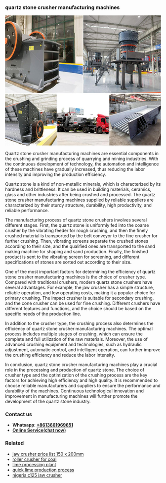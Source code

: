 <h3>quartz stone crusher manufacturing machines</h3><img src='1703042378.jpg' alt=''><p>Quartz stone crusher manufacturing machines are essential components in the crushing and grinding process of quarrying and mining industries. With the continuous development of technology, the automation and intelligence of these machines have gradually increased, thus reducing the labor intensity and improving the production efficiency.</p><p>Quartz stone is a kind of non-metallic minerals, which is characterized by its hardness and brittleness. It can be used in building materials, ceramics, glass and other industries after being crushed and processed. The quartz stone crusher manufacturing machines supplied by reliable suppliers are characterized by their sturdy structure, durability, high productivity, and reliable performance.</p><p>The manufacturing process of quartz stone crushers involves several different stages. First, the quartz stone is uniformly fed into the coarse crusher by the vibrating feeder for rough crushing, and then the finely crushed material is transported by the belt conveyor to the fine crusher for further crushing. Then, vibrating screens separate the crushed stones according to their size, and the qualified ones are transported to the sand making machine for shaping and sand production. Finally, the finished product is sent to the vibrating screen for screening, and different specifications of stones are sorted out according to their size.</p><p>One of the most important factors for determining the efficiency of quartz stone crusher manufacturing machines is the choice of crusher type. Compared with traditional crushers, modern quartz stone crushers have several advantages. For example, the jaw crusher has a simple structure, reliable operation, and low operating costs, making it a popular choice for primary crushing. The impact crusher is suitable for secondary crushing, and the cone crusher can be used for fine crushing. Different crushers have different features and functions, and the choice should be based on the specific needs of the production line.</p><p>In addition to the crusher type, the crushing process also determines the efficiency of quartz stone crusher manufacturing machines. The optimal process includes multiple stages of crushing, which can ensure the complete and full utilization of the raw materials. Moreover, the use of advanced crushing equipment and technologies, such as hydraulic adjustment, automatic control, and intelligent operation, can further improve the crushing efficiency and reduce the labor intensity.</p><p>In conclusion, quartz stone crusher manufacturing machines play a crucial role in the processing and production of quartz stone. The choice of crusher type and the optimization of the crushing process are the key factors for achieving high efficiency and high quality. It is recommended to choose reliable manufacturers and suppliers to ensure the performance and durability of the machines. Continuous technological innovation and improvement in manufacturing machines will further promote the development of the quartz stone industry.</p><h3>Contact us</h3><ul><li><strong>Whatsapp:&nbsp;<a href="https://wa.me/8613661969651">+8613661969651</a></strong></li><li><a href="https://swt.shibang-china.com/?git&amp;zhl&amp;quartz stone crusher manufacturing machines"><strong>Online Service(chat now)</strong></a></li></ul><h3>Related</h3><ul><li><a href='jaw crusher price list 150 x 200mm.md'>jaw crusher price list 150 x 200mm</a></li><li><a href='roller crusher for coal.md'>roller crusher for coal</a></li><li><a href='lime processing plant.md'>lime processing plant</a></li><li><a href='quick lime production process.md'>quick lime production process</a></li><li><a href='nigeria c125 jaw crusher.md'>nigeria c125 jaw crusher</a></li></ul>